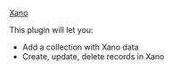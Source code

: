 <a href="https://xano.com/" target="_blank" class="ww-editor-link">Xano</a>

This plugin will let you:

-   Add a collection with Xano data
-   Create, update, delete records in Xano
